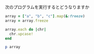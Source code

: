 次のプログラムを実行するとどうなりますか

```ruby
array = ["a", "b", "c"].map(&:freeze)
array = array.freeze

array.each do |chr|
  chr.upcase!
end

p array
```
